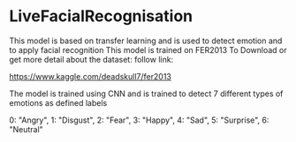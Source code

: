 # LiveFacialRecognisation
This model is based on transfer learning and is used to detect emotion and to apply facial recognition
This model is trained on FER2013
To Download or get more detail about the dataset:
follow link:

https://www.kaggle.com/deadskull7/fer2013


The model is trained using CNN and is trained to detect 7 different types of emotions as defined labels

0: "Angry", 1: "Disgust", 2: "Fear", 3: "Happy", 4: "Sad", 5: "Surprise", 6: "Neutral"

